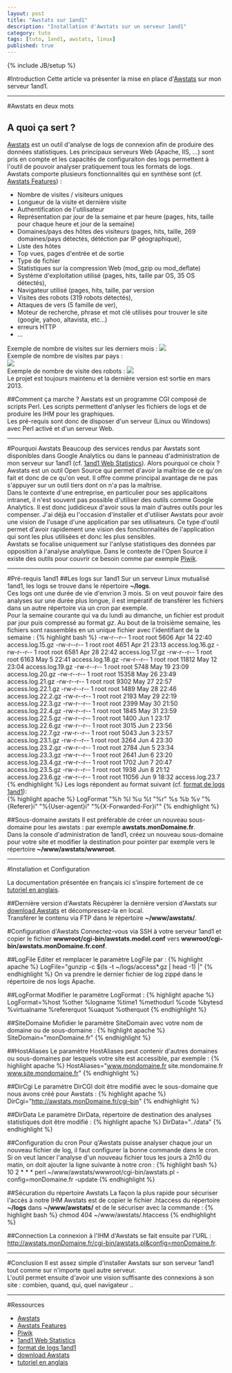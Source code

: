 ```yaml
---
layout: post
title: "Awstats sur 1and1"
description: "Installation d'Awstats sur un serveur 1and1"
category: tuto
tags: [tuto, 1and1, awstats, linux]
published: true
---
```

{% include JB/setup %}

#Introduction
Cette article va présenter la mise en place d'[Awstats][] sur mon serveur 1and1.  

---------------------------------------
#Awstats en deux mots
## A quoi ça sert ?
[Awstats][] est un outil d'analyse de logs de connexion afin de produire des données statistiques. Les principaux serveurs Web (Apache, IIS, ...) sont pris en compte et les capacités de configuraiton des logs permettent à l'outil de pouvoir analyser pratiquement tous les formats de logs.  
Awstats comporte plusieurs fonctionnalités qui en synthèse sont (cf. [Awstats Features][]) : 
* Nombre de visites / visiteurs uniques
* Longueur de la visite et dernière visite
* Authentification de l'utilisateur
* Représentation par jour de la semaine et par heure (pages, hits, taille pour chaque heure et jour de la semaine)
* Domaines/pays des hôtes des visiteurs (pages, hits, taille, 269 domaines/pays détectés, détéction par IP géographique),
* Liste des hôtes
* Top vues, pages d'entrée et de sortie
* Type de fichier
* Statistiques sur la compression Web (mod_gzip ou mod_deflate)
* Système d'exploitation utilisé (pages, hits, taille par OS, 35 OS détectés),
* Navigateur utilisé (pages, hits, taille, par version
* Visites des robots (319 robots détectés),
* Attaques de vers (5 famille de ver),
* Moteur de recherche, phrase et mot clé utilisés pour trouver le site (google, yahoo, altavista, etc...)
* erreurs HTTP
* ...  

Exemple de nombre de visites sur les derniers mois : 
![][awstats_historique_mensuel]  
Exemple de nombre de visites par pays :  
![][awstats_visites_pays]  
Exemple de nombre de visite des robots : 
![][awstats_visites_robots]  
Le projet est toujours maintenu et la dernière version est sortie en mars 2013. 

##Comment ça marche ?
Awstats est un programme CGI composé de scripts Perl. Les scripts permettent d'anlyser les fichiers de logs et de produire les IHM pour les graphiques.  
Les pré-requis sont donc de disposer d'un serveur (Linux ou Windows) avec Perl activé et d'un serveur Web.  

---------------------------------------
#Pourquoi Awstats
Beaucoup des services rendus par Awstats sont disponibles dans Google Analytics ou dans le panneau d'administration de mon serveur sur 1and1 (cf. [1and1 Web Statistics][]). Alors pourquoi ce choix ?  
Awstats est un outil Open Source qui permet d'avoir la maîtrise de ce qu'on fait et donc de ce qu'on veut. Il offre comme principal avantage de ne pas s'appuyer sur un outil tiers dont on n'a pas la maîtrise.  
Dans le contexte d'une entreprise, en particulier pour ses applicaitons intranet, il n'est souvent pas possible d'utiliser des outils comme Google Analytics. Il est donc judidiceux d'avoir sous la main d'autres outils pour les compenser.
J'ai déjà eu l'occasion d'installer et d'utiliser Awstats pour avoir une vision de l'usage d'une application par ses utilisateurs. Ce type d'outil permet d'avoir rapidement une vision des fonctionnalités de l'application qui sont les plus utilisées et donc les plus sensibles.  
Awstats se focalise uniquement sur l'anlyse statistiques des données par opposition à l'analyse analytique. Dans le contexte de l'Open Source il existe des outils pour couvrir ce besoin comme par exemple [Piwik][].


---------------------------------------
#Pré-requis 1and1
##Les logs sur 1and1
Sur un serveur Linux mutualisé 1and1, les logs se trouve dans le répertoire **~/logs**.  
Ces logs ont une durée de vie d'envrion 3 mois. Si on veut pouvoir faire des analyses sur une durée plus longue, il est impératif de transférer les fichiers dans un autre répertoire via un cron par exemple.  
Pour la semaine courante qui va du lundi au dimanche, un fichier est produit par jour puis compressé au format *gz*. Au bout de la troisième semaine, les fichiers sont rassemblés en un unique fichier avec l'identifiant de la semaine :
{% highlight bash %}
-rw-r--r-- 1 root      root      5606 Apr 14 22:40 access.log.15.gz
-rw-r--r-- 1 root      root      4651 Apr 21 23:13 access.log.16.gz
-rw-r--r-- 1 root      root      6581 Apr 28 22:42 access.log.17.gz
-rw-r--r-- 1 root      root      6163 May  5 22:41 access.log.18.gz
-rw-r--r-- 1 root      root     11812 May 12 23:04 access.log.19.gz
-rw-r--r-- 1 root      root      5748 May 19 23:09 access.log.20.gz
-rw-r--r-- 1 root      root     15358 May 26 23:49 access.log.21.gz
-rw-r--r-- 1 root      root      9302 May 27 22:57 access.log.22.1.gz
-rw-r--r-- 1 root      root      1489 May 28 22:46 access.log.22.2.gz
-rw-r--r-- 1 root      root      2193 May 29 22:19 access.log.22.3.gz
-rw-r--r-- 1 root      root      2399 May 30 21:50 access.log.22.4.gz
-rw-r--r-- 1 root      root      1845 May 31 23:59 access.log.22.5.gz
-rw-r--r-- 1 root      root      1400 Jun  1 23:17 access.log.22.6.gz
-rw-r--r-- 1 root      root      3015 Jun  2 23:56 access.log.22.7.gz
-rw-r--r-- 1 root      root      5043 Jun  3 23:57 access.log.23.1.gz
-rw-r--r-- 1 root      root      3264 Jun  4 23:30 access.log.23.2.gz
-rw-r--r-- 1 root      root      2784 Jun  5 23:34 access.log.23.3.gz
-rw-r--r-- 1 root      root      2641 Jun  6 23:20 access.log.23.4.gz
-rw-r--r-- 1 root      root      1702 Jun  7 20:47 access.log.23.5.gz
-rw-r--r-- 1 root      root      1938 Jun  8 21:12 access.log.23.6.gz
-rw-r--r-- 1 root      root     11056 Jun  9 18:32 access.log.23.7
{% endhighlight %}
Les logs répondent au format suivant (cf. [format de logs 1and1][]):  
{% highlight apache %}
LogFormat "%h %l %u %t \"%r\" %s %b %v \"%{Referer}i\" \"%{User-agent}i\" \"%{X-Forwarded-For}i\""
{% endhighlight %}

##Sous-domaine awstats
Il est préférable de créer un nouveau sous-domaine pour les awstats : par exemple **awstats.monDomaine.fr**.  
Dans la console d'administration de 1and1, créez un nouveau sous-domaine pour votre site et modifier la destination pour pointer par exemple vers le répertoire **~/www/awstats/wwwroot**.  

---------------------------------------
#Installation et Configuration

La documentation présentée en français ici s'inspire fortement de ce [tutoriel en anglais][].  

##Dernière version d'Awstats
Récupérer la dernière version d'Awstats sur [download Awstats][] et décompressez-la en local.  
Transférer le contenu via FTP dans le répertoire **~/www/awstats/**.

#Configuration d'Awstats
Connectez-vous via SSH à votre serveur 1and1 et copier le fichier **wwwroot/cgi-bin/awstats.model.conf** vers **wwwroot/cgi-bin/awstats.monDomaine.fr.conf**.

##LogFile
Editer et remplacer le paramètre LogFile par :
{% highlight apache %}
LogFile="gunzip -c $(ls -t ~/logs/access*.gz | head -1) |"
{% endhighlight %}
On va prendre le dernier fichier de log zippé dans le répertoire de nos logs Apache.

##LogFormat
Modifier le paramètre LogFormat : 
{% highlight apache %}
LogFormat=%host %other %logname %time1 %methodurl %code %bytesd %virtualname %refererquot %uaquot %otherquot
{% endhighlight %}

##SiteDomaine
Mofidier le paramètre SiteDomain avec votre nom de domaine ou de sous-domaine : 
{% highlight apache %}
SiteDomain="monDomaine.fr"
{% endhighlight %}

##HostAliases
Le paramètre HostAliases peut contenir d'autres domaines ou sous-domaines par lesquels votre site est accessible, par exemple : 
{% highlight apache %}
HostAliases="www.mondomaine.fr site.mondomaine.fr www.site.mondomaine.fr"
{% endhighlight %}

##DirCgi
Le paramètre DirCGI doit être modifié avec le sous-domaine que nous avons créé pour Awstats : 
{% highlight apache %}
DirCgi="http://awstats.monDomaine.fr/cgi-bin"
{% endhighlight %}

##DirData
Le paramètre DirData, répertoire de destination des analyses statistiques doit être modifié : 
{% highlight apache %}
DirData="../data"
{% endhighlight %}

##Configuration du cron
Pour q'Awstats puisse analyser chaque jour un nouveau fichier de log, il faut configurer la bonne commande dans le cron.
Si on veut lancer l'analyse d'un nouveau fichier tous les jours à 2h10 du matin, on doit ajouter la ligne suivante à notre cron : 
{% highlight bash %}
10 2 * * * perl ~/www/awstats/wwwroot/cgi-bin/awstats.pl -config=monDomaine.fr -update
{% endhighlight %}

##Sécuration du répertoire Awstats
La façon la plus rapide pour sécuriser l'accès à notre IHM Awstats est de copier le fichier .htaccess du répertoire **~/logs** dans **~/www/awstats/** et de le sécuriser avec la commande : 
{% highlight bash %}
chmod 404 ~/www/awstats/.htaccess
{% endhighlight %}

##Connection
La connexion à l'IHM d'Awstats se fait ensuite par l'URL : http://awstats.monDomaine.fr/cgi-bin/awstats.pl&config=monDomaine.fr.  


---------------------------------------
#Conclusion
Il est assez simple d'installer Awstats sur son serveur 1and1 tout comme sur n'importe quel autre serveur.  
L'outil permet ensuite d'avoir une vision suffisante des connexions à son site : combien, quand, qui, quel navigateur ..

---------------------------------------
#Ressources

- [Awstats][]
- [Awstats Features][]
- [Piwik][]
- [1and1 Web Statistics][]
- [format de logs 1and1][]
- [download Awstats][]
- [tutoriel en anglais][]  

<!-- Ressources URL -->
[Awstats]: http://awstats.sourceforge.net/
[Awstats Features]: http://www.awstats.org/#FEATURES
[Piwik]: http://piwik.org/
[1and1 Web Statistics]: http://help.1and1.com/marketing-c85117/1und1-siteanalytics-c37780/how-do-i-access-1und1-siteanalytics-a597243.html
[format de logs 1and1]: http://help.1and1.com/marketing-c85117/1und1-siteanalytics-c37780/what-is-the-log-file-format-for-linux-shared-hosting-a598312.html
[download Awstats]: http://sourceforge.net/projects/awstats/files/
[tutoriel en anglais]: http://1024k.de/awstats/1and1/tutorial.html

<!-- Ressources images -->

[awstats_historique_mensuel]: /assets/images/awstats_historique_mensuel.png
[awstats_visites_pays]: /assets/images/awstats_visites_pays.png
[awstats_visites_robots]: /assets/images/awstats_visites_robots.png

